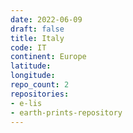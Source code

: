 ```yaml
---
date: 2022-06-09
draft: false
title: Italy
code: IT
continent: Europe
latitude:
longitude:
repo_count: 2
repositories:
- e-lis
- earth-prints-repository
---
```



